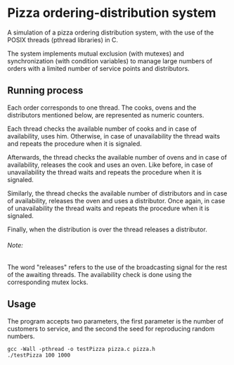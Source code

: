 # Pizza ordering-distribution system
 A simulation of a pizza ordering distribution system, with the use of the POSIX threads (pthread libraries) in C.
 
The system implements mutual exclusion (with mutexes) and synchronization (with condition variables) to manage large
numbers of orders with a limited number of service points and distributors. 

## Running process

Each order corresponds to one thread.
The cooks, ovens and the distributors mentioned below, are represented as numeric counters.

Each thread checks the available number of cooks and in case of availability, uses him.
Otherwise, in case of unavailability the thread waits and repeats the procedure when it is signaled.

Afterwards, the thread checks the available number of ovens and in case of availability, releases the cook and uses an oven.
Like before, in case of unavailability the thread waits and repeats the procedure when it is signaled.

Similarly, the thread checks the available number of distributors and in case of availability, releases the oven and uses a distributor.
Once again, in case of unavailability the thread waits and repeats the procedure when it is signaled.

Finally, when the distribution is over the thread releases a distributor.

###### Note:
 The word "releases" refers to the use of the broadcasting signal for the rest of the awaiting threads. 
 The availability check is done using the corresponding mutex locks.

## Usage
 The program accepts two parameters, the first parameter is the number of customers to
 service, and the second the seed for reproducing random numbers.

```
gcc -Wall -pthread -o testPizza pizza.c pizza.h
./testPizza 100 1000
```
